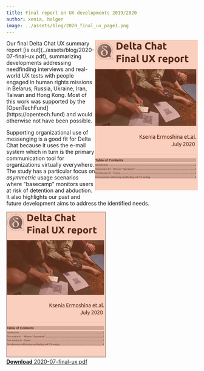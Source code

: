 ```yaml
---
title: Final report on UX developments 2019/2020
author: xenia, holger
image: ../assets/blog/2020_final_ux_page1.png
---
```


<img src="../assets/blog/2020_final_ux_page1.png" width="270" style="float:right; margin-bottom:1em;" />
Our final Delta Chat UX summary report [is out](../assets/blog/2020-07-final-ux.pdf),
summarizing developments addressing needfinding interviews and real-world UX tests 
with people engaged in human rights missions in Belarus, 
Russia, Ukraine, Iran, Taiwan and Hong Kong. Most of this work was supported 
by the [OpenTechFund](https://opentech.fund) and would otherwise not have been
possible. 

Supporting organizational use of messenging is a good fit for Delta Chat
because it uses the e-mail system which in turn is the primary
communication tool for organizations virtually everywhere.  The study
has a particular focus on *asymmetric* usage scenarios where "basecamp"
monitors users at risk of detention and abduction. It also highlights
our past and future development aims to address the identified needs. 

<a href="../assets/blog/DC_final_ux_july_2020.pdf">
    <img src="../assets/blog/2020_final_ux_page1.png"
         width="260" style="border-width: 1px; border-color: grey; border-style: solid;"/><br>
    <b>Download</b> 2020-07-final-ux.pdf
</a>
